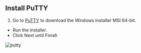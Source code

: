  ## Install PuTTY
 
 1. Go to [PuTTY](https://www.chiark.greenend.org.uk/~sgtatham/putty/latest.html) to download the Windows installer MSI 64-bit.
 - Run the installer. 
 - Click Next until Finish

  ![putty](https://raw.githubusercontent.com/misc-sonchau/dev-tool-tutorials/main/images/windows_putty.jpg)